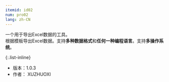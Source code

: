 ```yaml
---
itemid: id02
num: pro02
lang: zh-CN
---
```


一个用于导出Excel数据的工具。   
根据模板导出Excel数据。支持**多种数据格式**和**任何一种编程语言**。支持**多操作系统**。  

{:.list-inline} 

+ 版本：1.0.3   
+ 作者： XUZHUOXI   
